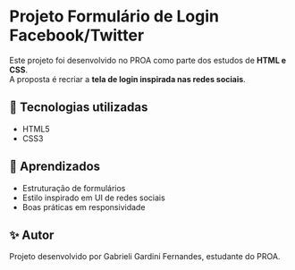 # Projeto Formulário de Login Facebook/Twitter
Este projeto foi desenvolvido no PROA como parte dos estudos de **HTML e CSS**.  
A proposta é recriar a **tela de login inspirada nas redes sociais**.

## 🚀 Tecnologias utilizadas
- HTML5
- CSS3

## 📌 Aprendizados
- Estruturação de formulários
- Estilo inspirado em UI de redes sociais
- Boas práticas em responsividade

## ✨ Autor
Projeto desenvolvido por Gabrieli Gardini Fernandes, estudante do PROA.
